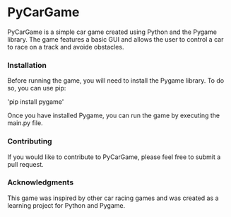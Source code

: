 # PyCarGame

PyCarGame is a simple car  game created using Python and the Pygame library. The game features a basic GUI and allows the user to control a car to race on a track and avoide obstacles.

### Installation

Before running the game, you will need to install the Pygame library. To do so, you can use pip:

'pip install pygame'

Once you have installed Pygame, you can run the game by executing the main.py file.

### Contributing

If you would like to contribute to PyCarGame, please feel free to submit a pull request. 

### Acknowledgments

This game was inspired by other car racing games and was created as a learning project for Python and Pygame.
